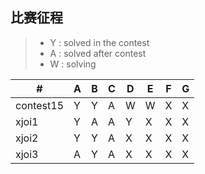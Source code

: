 
## 比赛征程
> * Y : solved in the contest
> * A : solved after contest
> * W : solving


  \# |  A  |  B  |  C  |  D  |  E  |  F  |  G  
---|---|---|---|---|---|---|---
|contest15|Y|Y|A|W|W|X|X
|xjoi1|Y|A|A|Y|X|X|X
|xjoi2|Y|Y|A|X|X|X|X
|xjoi3|A|Y|A|X|X|X|X
